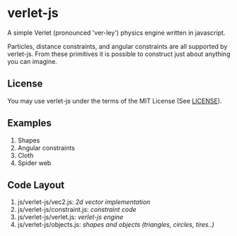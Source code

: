 verlet-js
=========

A simple Verlet (pronounced 'ver-ley') physics engine written in javascript.

Particles, distance constraints, and angular constraints are all supported by verlet-js.  From these primitives it is possible to construct just about anything you can imagine.

License
-------
You may use verlet-js under the terms of the MIT License (See [LICENSE](LICENSE)).


Examples
--------
1. Shapes
2. Angular constraints
3. Cloth
4. Spider web


Code Layout
-----------
1. js/verlet-js/vec2.js: _2d vector implementation_
2. js/verlet-js/constraint.js: _constraint code_
3. js/verlet-js/verlet.js: _verlet-js engine_
4. js/verlet-js/objects.js: _shapes and objects (triangles, circles, tires..)_
